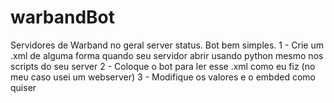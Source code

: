 # warbandBot
Servidores de Warband no geral server status.
Bot bem simples.
 1 - Crie um .xml de alguma forma quando seu servidor abrir usando python mesmo nos scripts do seu server
 2 - Coloque o bot para ler esse .xml como eu fiz (no meu caso usei um webserver)
 3 - Modifique os valores e o embded como quiser
